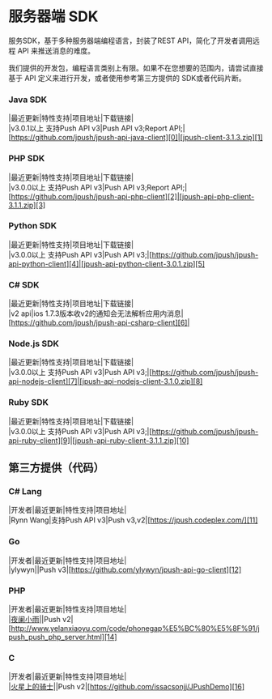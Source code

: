 # 服务器端 SDK

服务SDK，基于多种服务器端编程语言，封装了REST API，简化了开发者调用远程 API 来推送消息的难度。

我们提供的开发包，编程语言类别上有限。如果不在您想要的范围内，请尝试直接基于 API 定义来进行开发，或者使用参考第三方提供的 SDK或者代码片断。

### Java SDK

|最近更新|特性支持|项目地址|下载链接|   
|v3.0.1以上 支持Push API v3|Push API v3;Report API;|[https://github.com/jpush/jpush-api-java-client][0]|[jpush-client-3.1.3.zip][1]

### PHP SDK

|最近更新|特性支持|项目地址|下载链接|   
|v3.0.0以上 支持Push API v3|Push API v3;Report API;| [https://github.com/jpush/jpush-api-php-client][2]|[jpush-api-php-client-3.1.1.zip][3]

### Python SDK

|最近更新|特性支持|项目地址|下载链接|   
|v3.0.0以上 支持Push API v3|Push API v3;|[https://github.com/jpush/jpush-api-python-client][4]|[jpush-api-python-client-3.0.1.zip][5]

### C# SDK

|最近更新|特性支持|项目地址|下载链接|   
|v2 api|ios 1.7.3版本收v2的通知会无法解析应用内消息|[https://github.com/jpush/jpush-api-csharp-client][6]|

### Node.js SDK

|最近更新|特性支持|项目地址|下载链接|   
|v3.0.0以上 支持Push API v3|Push API v3;|[https://github.com/jpush/jpush-api-nodejs-client][7]|[jpush-api-nodejs-client-3.1.0.zip][8]

### Ruby SDK

|最近更新|特性支持|项目地址|下载链接|   
|v3.0.0以上 支持Push API v3|Push API v3;|[https://github.com/jpush/jpush-api-ruby-client][9]|[jpush-api-ruby-client-3.1.1.zip][10]

## 第三方提供（代码）

### C# Lang

|开发者|最近更新|特性支持|项目地址|   
|Rynn Wang|支持Push API v3|Push v3,v2|[https://jpush.codeplex.com/][11]

### Go

|开发者|最近更新|特性支持|项目地址|   
|ylywyn||Push v3|[https://github.com/ylywyn/jpush-api-go-client][12]

### PHP

|开发者|最近更新|特性支持|项目地址|   
|[夜阑小雨][13]||Push v2|[http://www.yelanxiaoyu.com/code/phonegap%E5%BC%80%E5%8F%91/jpush_push_php_server.html][14]

### C

|开发者|最近更新|特性支持|项目地址|   
|[火星上的骑士][15]||Push v2|[https://github.com/issacsonjj/JPushDemo][16]

[0]: https://github.com/jpush/jpush-api-java-client]
[1]: http://docs.jpush.cn/download/attachments/2228302/jpush-client-3.1.3.zip?version=1&modificationDate=1407373852000
[2]: https://github.com/jpush/jpush-api-php-client
[3]: http://docs.jpush.cn/download/attachments/2228302/jpush-api-php-client-3.1.1.zip?version=1&modificationDate=1404872553000
[4]: https://github.com/jpush/jpush-api-python-client
[5]: http://docs.jpush.cn/download/attachments/2228302/jpush-api-python-client-3.0.1.zip?version=1&modificationDate=1404872913000
[6]: https://github.com/jpush/jpush-api-csharp-client
[7]: https://github.com/jpush/jpush-api-nodejs-client
[8]: http://docs.jpush.cn/download/attachments/2228302/jpush-api-nodejs-client-3.1.0.zip?version=1&modificationDate=1404872549000
[9]: https://github.com/jpush/jpush-api-ruby-client
[10]: http://docs.jpush.cn/download/attachments/2228302/jpush-api-ruby-client-3.1.1.zip?version=1&modificationDate=1407735179000
[11]: https://jpush.codeplex.com/
[12]: https://github.com/ylywyn/jpush-api-go-client
[13]: http://www.yelanxiaoyu.com/
[14]: http://www.yelanxiaoyu.com/code/phonegap%E5%BC%80%E5%8F%91/jpush_push_php_server.html
[15]: http://weibo.com/issacsonjj
[16]: https://github.com/issacsonjj/JPushDemo